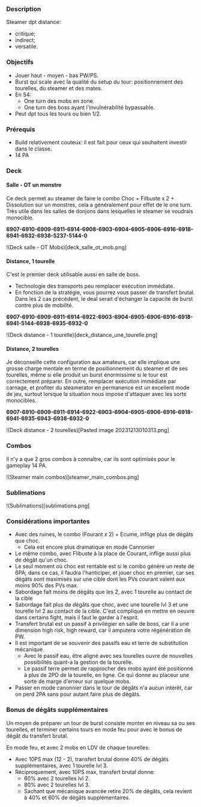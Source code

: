 ### Description

Steamer dpt distance:
- critique;
- indirect;
- versatile.


### Objectifs

- Jouer haut - moyen - bas PW/PS.
- Burst qui scale avec la qualité du setup du tour: positionnement des tourelles, du steamer et des mates.
- En S4:
	- One turn des mobs en zone.
	- One turn des boss ayant l'invulnérabilité bypassable.
- Peut dpt tous les tours ou bien 1/2.


### Prérequis

- Build relativement couteux: il est fait pour ceux qui souhaitent investir dans le classe.
- 14 PA


### Deck

#### Salle - OT un monstre

Ce deck permet au steamer de faire le combo Choc + Filbuste x 2 + Dissolution sur un monstres, cela a généralement pour effet de le one turn. Très utile dans les salles de donjons dans lesquelles le steamer se voudrais monocible.

**6907-6910-6909-6911-6914-6908-6903-6904-6905-6906-6916-6918-6941-6932-6938-5237-5144-0**

!(Deck salle - OT Mobs)[deck_salle_ot_mob.png]

#### Distance, 1 tourelle

C'est le premier deck utilisable aussi en salle de boss.
- Technologie des transports peu remplacer exécution immédiate.
- En fonction de la stratégie, vous pourrez vous passer de transfert brutal.
Dans les 2 cas précédent, le deal serait d'échanger la capacité de burst contre plus de mobilité.

**6907-6910-6909-6911-6914-6922-6903-6904-6905-6906-6916-6918-6941-5144-6938-6935-6932-0**

!(Deck distance - 1 tourelle)[deck_distance_une_tourelle.png]


#### Distance, 2 tourelles

Je déconseille cette configuration aux amateurs, car elle implique une grosse charge mentale en terme de positionnement du steamer et de ses tourelles, même si elle produit un burst énormissime si le tour est correctement préparer.
En outre, remplacer exécution immédiate par carnage, et profiter du steamerator en permanence est un excellent mode de jeu, surtout lorsque la situation nous impose d'attaquer avec les sorts monocibles.


**6907-6910-6909-6911-6914-6922-6903-6904-6905-6906-6916-6918-6941-6935-6943-6938-6932-0**

!(Deck distance - 2 tourelles)[Pasted image 20231213010313.png]


### Combos

Il n'y a que 2 gros combos à connaître, car ils sont optimisés pour le gameplay 14 PA.


!(Steamer main combos)[steamer_main_combos.png]

### Sublimations

!(Sublimations)[sublimations.png]


### Considérations importantes

- Avec des ruines, le combo (Fourant x 2) + Ecume, inflige plus de dégâts que choc.
	- Cela est encore plus dramatique en mode Cannonier
- Le même combo, avec Flibuste à la place de Courant, inflige aussi plus de dégât qu'un choc.
- Le seul moment où choc est rentable est si le combo génère un reste de 6PA; dans ce cas, il faudra l'hanticiper, et jouer choc en premier, car ses dégâts sont maximisés sur une cible dont les PVs courant valent aux moins 90% des PVs max.
- Sabordage fait moins de dégâts que les 2, avec 1 tourelle au contact de la cible
- Sabordage fait plus de dégâts que choc, avec une tourelle lvl 3 et une tourelle lvl 2 au contact de la cible. C'est compliqué en mettre en oeuvre dans certains fight, mais il faut le garder à l'esprit.
- Transfert brutal est un passif à privilégier en salle de boss, car il a une dimension high risk, high reward, car il amputera votre régénération de PW.
- Il est important de se souvenir des passifs eau et terre de substitution mécanique.
	- Avec le passif eau, être aligné avec ses tourelles ouvre de nouvelles possibilités quant-a la gestion de la tourelle.
	- Le passif terre permet de rapprocher des mobs ayant été positionné à plus de 2PO de la tourelle, en ligne. Ce qui donne au placeur une sorte de marge d'erreur sur quelque mobs.
- Passer en mode canonnier dans le tour de dégâts n'a aucun intérêt, car on perd 2PA sans pour autant faire plus de dégâts.


### Bonus de dégâts supplémentaires

Un moyen de préparer un tour de burst consiste monter en niveau sa ou ses tourelles, et terminer certains tours en mode feu pour avec le bonus de dégât du transfert brutal.

En mode feu, et avec 2 mobs en LDV de chaque tourelles:
-  Avec 10PS max (12 - 2), transfert brutal donne 40% de dégâts supplémentaires, avec 1 tourelle lvl 3.
- Réciproquement, avec 10PS max, transfert brutal donne:
	- 60% avec 2 tourelles lvl 2.
	- 80% avec 2 tourelles lvl 3.
	- Sachant que mécanique avancée retire 20% de dégâts, cela revient à 40% et 60% de dégâts supplémentaires.
